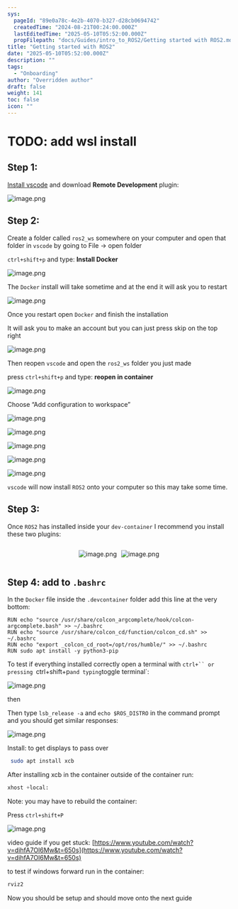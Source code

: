 ```yaml
---
sys:
  pageId: "89e0a78c-4e2b-4070-b327-d28cb0694742"
  createdTime: "2024-08-21T00:24:00.000Z"
  lastEditedTime: "2025-05-10T05:52:00.000Z"
  propFilepath: "docs/Guides/intro_to_ROS2/Getting started with ROS2.md"
title: "Getting started with ROS2"
date: "2025-05-10T05:52:00.000Z"
description: ""
tags:
  - "Onboarding"
author: "Overridden author"
draft: false
weight: 141
toc: false
icon: ""
---
```


# TODO: add wsl install

## Step 1:

[Install vscode](https://code.visualstudio.com/download) and download **Remote Development** plugin:

![image.png](https://prod-files-secure.s3.us-west-2.amazonaws.com/d518164a-d88e-44d1-a4ee-3adb3bd8bce0/efb52993-1881-4a40-b95e-6f020334f022/image.png?X-Amz-Algorithm=AWS4-HMAC-SHA256&X-Amz-Content-Sha256=UNSIGNED-PAYLOAD&X-Amz-Credential=ASIAZI2LB466VCHMLXVV%2F20250527%2Fus-west-2%2Fs3%2Faws4_request&X-Amz-Date=20250527T201000Z&X-Amz-Expires=3600&X-Amz-Security-Token=IQoJb3JpZ2luX2VjEJv%2F%2F%2F%2F%2F%2F%2F%2F%2F%2FwEaCXVzLXdlc3QtMiJHMEUCICFMH7cBzsuEbsoI9tY9%2FxfhExY86G%2Bq2puP5BD76%2FvHAiEAtPHF4546vkinod0Gjy7B0lcCLtcKTis1rCuUESg3rAgq%2FwMIZBAAGgw2Mzc0MjMxODM4MDUiDBGiKR8caVGFTNby7yrcA6TENy3uq9pArk99D62J77kGzHMPqNpiJEOLeFh4rtovtG7ufX03sGqcSGU6Ft9PlZnhvtOid3l88H8OXdGauZyAn9zuXVvxbfBK7d88gJag3ze3pGeJrVaMIyHtUQll%2BAYru0eCl3w%2FeuhgPkVVPHTC7fXpCvrFnJvcT8wXluddB6H60u7M950R7oTO5XSBHpc56rlKjRZNDJvpEFEUXj6kzGFa6x6MNtl5my4hr9HfETvA9QXMmIF83TXAf5jNFvjybsFuUa8PWJqYxBlbWw3XevXc1g3lZnPA9plMsDbwUPyiBf06iVPI1eZL%2BG08cw3n%2F7DJk95v7Asq8Y3aTwIkAGLFirxaWZvBm81T7gt8hcfAHtx8m3%2BXfgzzjwvjBn%2F0286L18V%2BP4BKpbjcF95hJvuPWLlw1vmMF5PoIfpcoRipU8Hkc04RjqqH5Yn2rz%2Bzykxdkl4A0k%2FWE8nHGKIMT7qOGg%2FRXQuZMTcpTDNKcXhTn88Pxt5qrO2bX1IZ5Lt4ChFMumqH6zfNQDEGqyUq%2FEaFinRjPf%2BIL6OJI74QYvdpIySYsAF1gDdQgquLQiHHOjQF4K1IoN0daaJDbgHcgvCxljplrwCHXm39lOlU2XGZ5UyVbKVDi7OhMMyW2MEGOqUBA7%2F%2FIpx39y%2FYzFwzT%2B0ZHgfTftiziLgYetekS41MVkKFmIXALnDWiIoDZQXdVOPQYKiT8POMFGYCRKgftEerp%2BnsOzP4lnto7LHJeHwW6fKOKSU5sXWmmNUYpzLT2hP5pSxclyCI0eR9TTMb7QbxMI%2FbLJNaT3JanuG3kxdRIeffphBYUFPGsQLADTPTjUDGumJWOLGKAVuE41Dmcz3aMiWKLogx&X-Amz-Signature=a3bded56a4c87a80133bd8b88d70226444ddb58189da38d01364ee3dc3899665&X-Amz-SignedHeaders=host&x-id=GetObject)

## Step 2:

Create a folder called `ros2_ws` somewhere on your computer and open that folder in `vscode` by going to File → open folder 

`ctrl+shift+p` and type: **Install Docker**

![image.png](https://prod-files-secure.s3.us-west-2.amazonaws.com/d518164a-d88e-44d1-a4ee-3adb3bd8bce0/2269dc0e-1cd5-47ff-bceb-c04ad9b2eab0/image.png?X-Amz-Algorithm=AWS4-HMAC-SHA256&X-Amz-Content-Sha256=UNSIGNED-PAYLOAD&X-Amz-Credential=ASIAZI2LB466VCHMLXVV%2F20250527%2Fus-west-2%2Fs3%2Faws4_request&X-Amz-Date=20250527T201000Z&X-Amz-Expires=3600&X-Amz-Security-Token=IQoJb3JpZ2luX2VjEJv%2F%2F%2F%2F%2F%2F%2F%2F%2F%2FwEaCXVzLXdlc3QtMiJHMEUCICFMH7cBzsuEbsoI9tY9%2FxfhExY86G%2Bq2puP5BD76%2FvHAiEAtPHF4546vkinod0Gjy7B0lcCLtcKTis1rCuUESg3rAgq%2FwMIZBAAGgw2Mzc0MjMxODM4MDUiDBGiKR8caVGFTNby7yrcA6TENy3uq9pArk99D62J77kGzHMPqNpiJEOLeFh4rtovtG7ufX03sGqcSGU6Ft9PlZnhvtOid3l88H8OXdGauZyAn9zuXVvxbfBK7d88gJag3ze3pGeJrVaMIyHtUQll%2BAYru0eCl3w%2FeuhgPkVVPHTC7fXpCvrFnJvcT8wXluddB6H60u7M950R7oTO5XSBHpc56rlKjRZNDJvpEFEUXj6kzGFa6x6MNtl5my4hr9HfETvA9QXMmIF83TXAf5jNFvjybsFuUa8PWJqYxBlbWw3XevXc1g3lZnPA9plMsDbwUPyiBf06iVPI1eZL%2BG08cw3n%2F7DJk95v7Asq8Y3aTwIkAGLFirxaWZvBm81T7gt8hcfAHtx8m3%2BXfgzzjwvjBn%2F0286L18V%2BP4BKpbjcF95hJvuPWLlw1vmMF5PoIfpcoRipU8Hkc04RjqqH5Yn2rz%2Bzykxdkl4A0k%2FWE8nHGKIMT7qOGg%2FRXQuZMTcpTDNKcXhTn88Pxt5qrO2bX1IZ5Lt4ChFMumqH6zfNQDEGqyUq%2FEaFinRjPf%2BIL6OJI74QYvdpIySYsAF1gDdQgquLQiHHOjQF4K1IoN0daaJDbgHcgvCxljplrwCHXm39lOlU2XGZ5UyVbKVDi7OhMMyW2MEGOqUBA7%2F%2FIpx39y%2FYzFwzT%2B0ZHgfTftiziLgYetekS41MVkKFmIXALnDWiIoDZQXdVOPQYKiT8POMFGYCRKgftEerp%2BnsOzP4lnto7LHJeHwW6fKOKSU5sXWmmNUYpzLT2hP5pSxclyCI0eR9TTMb7QbxMI%2FbLJNaT3JanuG3kxdRIeffphBYUFPGsQLADTPTjUDGumJWOLGKAVuE41Dmcz3aMiWKLogx&X-Amz-Signature=655f567d16239e4350bc2dde89f3cb33cb3ac09431dbf0e44495ddde69713c59&X-Amz-SignedHeaders=host&x-id=GetObject)

The `Docker` install will take sometime and at the end it will ask you to restart

![image.png](https://prod-files-secure.s3.us-west-2.amazonaws.com/d518164a-d88e-44d1-a4ee-3adb3bd8bce0/ed233f78-be33-4b1f-b89c-9c346c0e961e/image.png?X-Amz-Algorithm=AWS4-HMAC-SHA256&X-Amz-Content-Sha256=UNSIGNED-PAYLOAD&X-Amz-Credential=ASIAZI2LB466VCHMLXVV%2F20250527%2Fus-west-2%2Fs3%2Faws4_request&X-Amz-Date=20250527T201000Z&X-Amz-Expires=3600&X-Amz-Security-Token=IQoJb3JpZ2luX2VjEJv%2F%2F%2F%2F%2F%2F%2F%2F%2F%2FwEaCXVzLXdlc3QtMiJHMEUCICFMH7cBzsuEbsoI9tY9%2FxfhExY86G%2Bq2puP5BD76%2FvHAiEAtPHF4546vkinod0Gjy7B0lcCLtcKTis1rCuUESg3rAgq%2FwMIZBAAGgw2Mzc0MjMxODM4MDUiDBGiKR8caVGFTNby7yrcA6TENy3uq9pArk99D62J77kGzHMPqNpiJEOLeFh4rtovtG7ufX03sGqcSGU6Ft9PlZnhvtOid3l88H8OXdGauZyAn9zuXVvxbfBK7d88gJag3ze3pGeJrVaMIyHtUQll%2BAYru0eCl3w%2FeuhgPkVVPHTC7fXpCvrFnJvcT8wXluddB6H60u7M950R7oTO5XSBHpc56rlKjRZNDJvpEFEUXj6kzGFa6x6MNtl5my4hr9HfETvA9QXMmIF83TXAf5jNFvjybsFuUa8PWJqYxBlbWw3XevXc1g3lZnPA9plMsDbwUPyiBf06iVPI1eZL%2BG08cw3n%2F7DJk95v7Asq8Y3aTwIkAGLFirxaWZvBm81T7gt8hcfAHtx8m3%2BXfgzzjwvjBn%2F0286L18V%2BP4BKpbjcF95hJvuPWLlw1vmMF5PoIfpcoRipU8Hkc04RjqqH5Yn2rz%2Bzykxdkl4A0k%2FWE8nHGKIMT7qOGg%2FRXQuZMTcpTDNKcXhTn88Pxt5qrO2bX1IZ5Lt4ChFMumqH6zfNQDEGqyUq%2FEaFinRjPf%2BIL6OJI74QYvdpIySYsAF1gDdQgquLQiHHOjQF4K1IoN0daaJDbgHcgvCxljplrwCHXm39lOlU2XGZ5UyVbKVDi7OhMMyW2MEGOqUBA7%2F%2FIpx39y%2FYzFwzT%2B0ZHgfTftiziLgYetekS41MVkKFmIXALnDWiIoDZQXdVOPQYKiT8POMFGYCRKgftEerp%2BnsOzP4lnto7LHJeHwW6fKOKSU5sXWmmNUYpzLT2hP5pSxclyCI0eR9TTMb7QbxMI%2FbLJNaT3JanuG3kxdRIeffphBYUFPGsQLADTPTjUDGumJWOLGKAVuE41Dmcz3aMiWKLogx&X-Amz-Signature=72150c19db5d300101865f7368bd33913c3f1ad5854f01c6d8ff9f970627620f&X-Amz-SignedHeaders=host&x-id=GetObject)

Once you restart open `Docker` and finish the installation

It will ask you to make an account but you can just press skip on the top right

![image.png](https://prod-files-secure.s3.us-west-2.amazonaws.com/d518164a-d88e-44d1-a4ee-3adb3bd8bce0/21010ad9-1659-4fd9-9f59-9932a09b2a3d/image.png?X-Amz-Algorithm=AWS4-HMAC-SHA256&X-Amz-Content-Sha256=UNSIGNED-PAYLOAD&X-Amz-Credential=ASIAZI2LB466VCHMLXVV%2F20250527%2Fus-west-2%2Fs3%2Faws4_request&X-Amz-Date=20250527T201000Z&X-Amz-Expires=3600&X-Amz-Security-Token=IQoJb3JpZ2luX2VjEJv%2F%2F%2F%2F%2F%2F%2F%2F%2F%2FwEaCXVzLXdlc3QtMiJHMEUCICFMH7cBzsuEbsoI9tY9%2FxfhExY86G%2Bq2puP5BD76%2FvHAiEAtPHF4546vkinod0Gjy7B0lcCLtcKTis1rCuUESg3rAgq%2FwMIZBAAGgw2Mzc0MjMxODM4MDUiDBGiKR8caVGFTNby7yrcA6TENy3uq9pArk99D62J77kGzHMPqNpiJEOLeFh4rtovtG7ufX03sGqcSGU6Ft9PlZnhvtOid3l88H8OXdGauZyAn9zuXVvxbfBK7d88gJag3ze3pGeJrVaMIyHtUQll%2BAYru0eCl3w%2FeuhgPkVVPHTC7fXpCvrFnJvcT8wXluddB6H60u7M950R7oTO5XSBHpc56rlKjRZNDJvpEFEUXj6kzGFa6x6MNtl5my4hr9HfETvA9QXMmIF83TXAf5jNFvjybsFuUa8PWJqYxBlbWw3XevXc1g3lZnPA9plMsDbwUPyiBf06iVPI1eZL%2BG08cw3n%2F7DJk95v7Asq8Y3aTwIkAGLFirxaWZvBm81T7gt8hcfAHtx8m3%2BXfgzzjwvjBn%2F0286L18V%2BP4BKpbjcF95hJvuPWLlw1vmMF5PoIfpcoRipU8Hkc04RjqqH5Yn2rz%2Bzykxdkl4A0k%2FWE8nHGKIMT7qOGg%2FRXQuZMTcpTDNKcXhTn88Pxt5qrO2bX1IZ5Lt4ChFMumqH6zfNQDEGqyUq%2FEaFinRjPf%2BIL6OJI74QYvdpIySYsAF1gDdQgquLQiHHOjQF4K1IoN0daaJDbgHcgvCxljplrwCHXm39lOlU2XGZ5UyVbKVDi7OhMMyW2MEGOqUBA7%2F%2FIpx39y%2FYzFwzT%2B0ZHgfTftiziLgYetekS41MVkKFmIXALnDWiIoDZQXdVOPQYKiT8POMFGYCRKgftEerp%2BnsOzP4lnto7LHJeHwW6fKOKSU5sXWmmNUYpzLT2hP5pSxclyCI0eR9TTMb7QbxMI%2FbLJNaT3JanuG3kxdRIeffphBYUFPGsQLADTPTjUDGumJWOLGKAVuE41Dmcz3aMiWKLogx&X-Amz-Signature=328fb88d57472036c7d7a80844482afb8c9e40a59e3696db5194eb4908643652&X-Amz-SignedHeaders=host&x-id=GetObject)

Then reopen `vscode` and open the `ros2_ws` folder you just made

press `ctrl+shift+p` and type: **reopen in container**

![image.png](https://prod-files-secure.s3.us-west-2.amazonaws.com/d518164a-d88e-44d1-a4ee-3adb3bd8bce0/4e93b8c2-41ad-488c-8095-c74205196118/image.png?X-Amz-Algorithm=AWS4-HMAC-SHA256&X-Amz-Content-Sha256=UNSIGNED-PAYLOAD&X-Amz-Credential=ASIAZI2LB466VCHMLXVV%2F20250527%2Fus-west-2%2Fs3%2Faws4_request&X-Amz-Date=20250527T201000Z&X-Amz-Expires=3600&X-Amz-Security-Token=IQoJb3JpZ2luX2VjEJv%2F%2F%2F%2F%2F%2F%2F%2F%2F%2FwEaCXVzLXdlc3QtMiJHMEUCICFMH7cBzsuEbsoI9tY9%2FxfhExY86G%2Bq2puP5BD76%2FvHAiEAtPHF4546vkinod0Gjy7B0lcCLtcKTis1rCuUESg3rAgq%2FwMIZBAAGgw2Mzc0MjMxODM4MDUiDBGiKR8caVGFTNby7yrcA6TENy3uq9pArk99D62J77kGzHMPqNpiJEOLeFh4rtovtG7ufX03sGqcSGU6Ft9PlZnhvtOid3l88H8OXdGauZyAn9zuXVvxbfBK7d88gJag3ze3pGeJrVaMIyHtUQll%2BAYru0eCl3w%2FeuhgPkVVPHTC7fXpCvrFnJvcT8wXluddB6H60u7M950R7oTO5XSBHpc56rlKjRZNDJvpEFEUXj6kzGFa6x6MNtl5my4hr9HfETvA9QXMmIF83TXAf5jNFvjybsFuUa8PWJqYxBlbWw3XevXc1g3lZnPA9plMsDbwUPyiBf06iVPI1eZL%2BG08cw3n%2F7DJk95v7Asq8Y3aTwIkAGLFirxaWZvBm81T7gt8hcfAHtx8m3%2BXfgzzjwvjBn%2F0286L18V%2BP4BKpbjcF95hJvuPWLlw1vmMF5PoIfpcoRipU8Hkc04RjqqH5Yn2rz%2Bzykxdkl4A0k%2FWE8nHGKIMT7qOGg%2FRXQuZMTcpTDNKcXhTn88Pxt5qrO2bX1IZ5Lt4ChFMumqH6zfNQDEGqyUq%2FEaFinRjPf%2BIL6OJI74QYvdpIySYsAF1gDdQgquLQiHHOjQF4K1IoN0daaJDbgHcgvCxljplrwCHXm39lOlU2XGZ5UyVbKVDi7OhMMyW2MEGOqUBA7%2F%2FIpx39y%2FYzFwzT%2B0ZHgfTftiziLgYetekS41MVkKFmIXALnDWiIoDZQXdVOPQYKiT8POMFGYCRKgftEerp%2BnsOzP4lnto7LHJeHwW6fKOKSU5sXWmmNUYpzLT2hP5pSxclyCI0eR9TTMb7QbxMI%2FbLJNaT3JanuG3kxdRIeffphBYUFPGsQLADTPTjUDGumJWOLGKAVuE41Dmcz3aMiWKLogx&X-Amz-Signature=c355293ccd5e14e7eaf30e1fc30f737afa6ff747c2f7f087b9f932134c9c6b6a&X-Amz-SignedHeaders=host&x-id=GetObject)

Choose “Add configuration to workspace”

![image.png](https://prod-files-secure.s3.us-west-2.amazonaws.com/d518164a-d88e-44d1-a4ee-3adb3bd8bce0/9560b282-5060-4989-ba37-97e7b2c22476/image.png?X-Amz-Algorithm=AWS4-HMAC-SHA256&X-Amz-Content-Sha256=UNSIGNED-PAYLOAD&X-Amz-Credential=ASIAZI2LB466VCHMLXVV%2F20250527%2Fus-west-2%2Fs3%2Faws4_request&X-Amz-Date=20250527T201000Z&X-Amz-Expires=3600&X-Amz-Security-Token=IQoJb3JpZ2luX2VjEJv%2F%2F%2F%2F%2F%2F%2F%2F%2F%2FwEaCXVzLXdlc3QtMiJHMEUCICFMH7cBzsuEbsoI9tY9%2FxfhExY86G%2Bq2puP5BD76%2FvHAiEAtPHF4546vkinod0Gjy7B0lcCLtcKTis1rCuUESg3rAgq%2FwMIZBAAGgw2Mzc0MjMxODM4MDUiDBGiKR8caVGFTNby7yrcA6TENy3uq9pArk99D62J77kGzHMPqNpiJEOLeFh4rtovtG7ufX03sGqcSGU6Ft9PlZnhvtOid3l88H8OXdGauZyAn9zuXVvxbfBK7d88gJag3ze3pGeJrVaMIyHtUQll%2BAYru0eCl3w%2FeuhgPkVVPHTC7fXpCvrFnJvcT8wXluddB6H60u7M950R7oTO5XSBHpc56rlKjRZNDJvpEFEUXj6kzGFa6x6MNtl5my4hr9HfETvA9QXMmIF83TXAf5jNFvjybsFuUa8PWJqYxBlbWw3XevXc1g3lZnPA9plMsDbwUPyiBf06iVPI1eZL%2BG08cw3n%2F7DJk95v7Asq8Y3aTwIkAGLFirxaWZvBm81T7gt8hcfAHtx8m3%2BXfgzzjwvjBn%2F0286L18V%2BP4BKpbjcF95hJvuPWLlw1vmMF5PoIfpcoRipU8Hkc04RjqqH5Yn2rz%2Bzykxdkl4A0k%2FWE8nHGKIMT7qOGg%2FRXQuZMTcpTDNKcXhTn88Pxt5qrO2bX1IZ5Lt4ChFMumqH6zfNQDEGqyUq%2FEaFinRjPf%2BIL6OJI74QYvdpIySYsAF1gDdQgquLQiHHOjQF4K1IoN0daaJDbgHcgvCxljplrwCHXm39lOlU2XGZ5UyVbKVDi7OhMMyW2MEGOqUBA7%2F%2FIpx39y%2FYzFwzT%2B0ZHgfTftiziLgYetekS41MVkKFmIXALnDWiIoDZQXdVOPQYKiT8POMFGYCRKgftEerp%2BnsOzP4lnto7LHJeHwW6fKOKSU5sXWmmNUYpzLT2hP5pSxclyCI0eR9TTMb7QbxMI%2FbLJNaT3JanuG3kxdRIeffphBYUFPGsQLADTPTjUDGumJWOLGKAVuE41Dmcz3aMiWKLogx&X-Amz-Signature=950ecf3aa98fe92d4570a9cc1353c7797f8116904b07cd6b93a8f11efede445e&X-Amz-SignedHeaders=host&x-id=GetObject)

![image.png](https://prod-files-secure.s3.us-west-2.amazonaws.com/d518164a-d88e-44d1-a4ee-3adb3bd8bce0/2ee63f81-886b-48e8-a553-dc6e5eac99e4/image.png?X-Amz-Algorithm=AWS4-HMAC-SHA256&X-Amz-Content-Sha256=UNSIGNED-PAYLOAD&X-Amz-Credential=ASIAZI2LB466VCHMLXVV%2F20250527%2Fus-west-2%2Fs3%2Faws4_request&X-Amz-Date=20250527T201000Z&X-Amz-Expires=3600&X-Amz-Security-Token=IQoJb3JpZ2luX2VjEJv%2F%2F%2F%2F%2F%2F%2F%2F%2F%2FwEaCXVzLXdlc3QtMiJHMEUCICFMH7cBzsuEbsoI9tY9%2FxfhExY86G%2Bq2puP5BD76%2FvHAiEAtPHF4546vkinod0Gjy7B0lcCLtcKTis1rCuUESg3rAgq%2FwMIZBAAGgw2Mzc0MjMxODM4MDUiDBGiKR8caVGFTNby7yrcA6TENy3uq9pArk99D62J77kGzHMPqNpiJEOLeFh4rtovtG7ufX03sGqcSGU6Ft9PlZnhvtOid3l88H8OXdGauZyAn9zuXVvxbfBK7d88gJag3ze3pGeJrVaMIyHtUQll%2BAYru0eCl3w%2FeuhgPkVVPHTC7fXpCvrFnJvcT8wXluddB6H60u7M950R7oTO5XSBHpc56rlKjRZNDJvpEFEUXj6kzGFa6x6MNtl5my4hr9HfETvA9QXMmIF83TXAf5jNFvjybsFuUa8PWJqYxBlbWw3XevXc1g3lZnPA9plMsDbwUPyiBf06iVPI1eZL%2BG08cw3n%2F7DJk95v7Asq8Y3aTwIkAGLFirxaWZvBm81T7gt8hcfAHtx8m3%2BXfgzzjwvjBn%2F0286L18V%2BP4BKpbjcF95hJvuPWLlw1vmMF5PoIfpcoRipU8Hkc04RjqqH5Yn2rz%2Bzykxdkl4A0k%2FWE8nHGKIMT7qOGg%2FRXQuZMTcpTDNKcXhTn88Pxt5qrO2bX1IZ5Lt4ChFMumqH6zfNQDEGqyUq%2FEaFinRjPf%2BIL6OJI74QYvdpIySYsAF1gDdQgquLQiHHOjQF4K1IoN0daaJDbgHcgvCxljplrwCHXm39lOlU2XGZ5UyVbKVDi7OhMMyW2MEGOqUBA7%2F%2FIpx39y%2FYzFwzT%2B0ZHgfTftiziLgYetekS41MVkKFmIXALnDWiIoDZQXdVOPQYKiT8POMFGYCRKgftEerp%2BnsOzP4lnto7LHJeHwW6fKOKSU5sXWmmNUYpzLT2hP5pSxclyCI0eR9TTMb7QbxMI%2FbLJNaT3JanuG3kxdRIeffphBYUFPGsQLADTPTjUDGumJWOLGKAVuE41Dmcz3aMiWKLogx&X-Amz-Signature=824a550bc3a7b7cb61fe73659222a401003192407c93c2232867c04b72fb4bd9&X-Amz-SignedHeaders=host&x-id=GetObject)

![image.png](https://prod-files-secure.s3.us-west-2.amazonaws.com/d518164a-d88e-44d1-a4ee-3adb3bd8bce0/ae1580b2-b048-407e-aed9-b584224a7a04/image.png?X-Amz-Algorithm=AWS4-HMAC-SHA256&X-Amz-Content-Sha256=UNSIGNED-PAYLOAD&X-Amz-Credential=ASIAZI2LB466VCHMLXVV%2F20250527%2Fus-west-2%2Fs3%2Faws4_request&X-Amz-Date=20250527T201000Z&X-Amz-Expires=3600&X-Amz-Security-Token=IQoJb3JpZ2luX2VjEJv%2F%2F%2F%2F%2F%2F%2F%2F%2F%2FwEaCXVzLXdlc3QtMiJHMEUCICFMH7cBzsuEbsoI9tY9%2FxfhExY86G%2Bq2puP5BD76%2FvHAiEAtPHF4546vkinod0Gjy7B0lcCLtcKTis1rCuUESg3rAgq%2FwMIZBAAGgw2Mzc0MjMxODM4MDUiDBGiKR8caVGFTNby7yrcA6TENy3uq9pArk99D62J77kGzHMPqNpiJEOLeFh4rtovtG7ufX03sGqcSGU6Ft9PlZnhvtOid3l88H8OXdGauZyAn9zuXVvxbfBK7d88gJag3ze3pGeJrVaMIyHtUQll%2BAYru0eCl3w%2FeuhgPkVVPHTC7fXpCvrFnJvcT8wXluddB6H60u7M950R7oTO5XSBHpc56rlKjRZNDJvpEFEUXj6kzGFa6x6MNtl5my4hr9HfETvA9QXMmIF83TXAf5jNFvjybsFuUa8PWJqYxBlbWw3XevXc1g3lZnPA9plMsDbwUPyiBf06iVPI1eZL%2BG08cw3n%2F7DJk95v7Asq8Y3aTwIkAGLFirxaWZvBm81T7gt8hcfAHtx8m3%2BXfgzzjwvjBn%2F0286L18V%2BP4BKpbjcF95hJvuPWLlw1vmMF5PoIfpcoRipU8Hkc04RjqqH5Yn2rz%2Bzykxdkl4A0k%2FWE8nHGKIMT7qOGg%2FRXQuZMTcpTDNKcXhTn88Pxt5qrO2bX1IZ5Lt4ChFMumqH6zfNQDEGqyUq%2FEaFinRjPf%2BIL6OJI74QYvdpIySYsAF1gDdQgquLQiHHOjQF4K1IoN0daaJDbgHcgvCxljplrwCHXm39lOlU2XGZ5UyVbKVDi7OhMMyW2MEGOqUBA7%2F%2FIpx39y%2FYzFwzT%2B0ZHgfTftiziLgYetekS41MVkKFmIXALnDWiIoDZQXdVOPQYKiT8POMFGYCRKgftEerp%2BnsOzP4lnto7LHJeHwW6fKOKSU5sXWmmNUYpzLT2hP5pSxclyCI0eR9TTMb7QbxMI%2FbLJNaT3JanuG3kxdRIeffphBYUFPGsQLADTPTjUDGumJWOLGKAVuE41Dmcz3aMiWKLogx&X-Amz-Signature=582c35cd0f9652354fb82df07e15fb7018372f3540dc818c22ce4a75349f737b&X-Amz-SignedHeaders=host&x-id=GetObject)

![image.png](https://prod-files-secure.s3.us-west-2.amazonaws.com/d518164a-d88e-44d1-a4ee-3adb3bd8bce0/53255b28-f75e-430f-b9e3-c0ac8577e42b/image.png?X-Amz-Algorithm=AWS4-HMAC-SHA256&X-Amz-Content-Sha256=UNSIGNED-PAYLOAD&X-Amz-Credential=ASIAZI2LB466VCHMLXVV%2F20250527%2Fus-west-2%2Fs3%2Faws4_request&X-Amz-Date=20250527T201000Z&X-Amz-Expires=3600&X-Amz-Security-Token=IQoJb3JpZ2luX2VjEJv%2F%2F%2F%2F%2F%2F%2F%2F%2F%2FwEaCXVzLXdlc3QtMiJHMEUCICFMH7cBzsuEbsoI9tY9%2FxfhExY86G%2Bq2puP5BD76%2FvHAiEAtPHF4546vkinod0Gjy7B0lcCLtcKTis1rCuUESg3rAgq%2FwMIZBAAGgw2Mzc0MjMxODM4MDUiDBGiKR8caVGFTNby7yrcA6TENy3uq9pArk99D62J77kGzHMPqNpiJEOLeFh4rtovtG7ufX03sGqcSGU6Ft9PlZnhvtOid3l88H8OXdGauZyAn9zuXVvxbfBK7d88gJag3ze3pGeJrVaMIyHtUQll%2BAYru0eCl3w%2FeuhgPkVVPHTC7fXpCvrFnJvcT8wXluddB6H60u7M950R7oTO5XSBHpc56rlKjRZNDJvpEFEUXj6kzGFa6x6MNtl5my4hr9HfETvA9QXMmIF83TXAf5jNFvjybsFuUa8PWJqYxBlbWw3XevXc1g3lZnPA9plMsDbwUPyiBf06iVPI1eZL%2BG08cw3n%2F7DJk95v7Asq8Y3aTwIkAGLFirxaWZvBm81T7gt8hcfAHtx8m3%2BXfgzzjwvjBn%2F0286L18V%2BP4BKpbjcF95hJvuPWLlw1vmMF5PoIfpcoRipU8Hkc04RjqqH5Yn2rz%2Bzykxdkl4A0k%2FWE8nHGKIMT7qOGg%2FRXQuZMTcpTDNKcXhTn88Pxt5qrO2bX1IZ5Lt4ChFMumqH6zfNQDEGqyUq%2FEaFinRjPf%2BIL6OJI74QYvdpIySYsAF1gDdQgquLQiHHOjQF4K1IoN0daaJDbgHcgvCxljplrwCHXm39lOlU2XGZ5UyVbKVDi7OhMMyW2MEGOqUBA7%2F%2FIpx39y%2FYzFwzT%2B0ZHgfTftiziLgYetekS41MVkKFmIXALnDWiIoDZQXdVOPQYKiT8POMFGYCRKgftEerp%2BnsOzP4lnto7LHJeHwW6fKOKSU5sXWmmNUYpzLT2hP5pSxclyCI0eR9TTMb7QbxMI%2FbLJNaT3JanuG3kxdRIeffphBYUFPGsQLADTPTjUDGumJWOLGKAVuE41Dmcz3aMiWKLogx&X-Amz-Signature=edf0bc7961ee40ff6eb17013e705d2abf057ffbdf8c65df8c51b8cc55d1e6402&X-Amz-SignedHeaders=host&x-id=GetObject)

![image.png](https://prod-files-secure.s3.us-west-2.amazonaws.com/d518164a-d88e-44d1-a4ee-3adb3bd8bce0/7c562767-5af9-4ffb-97d1-327bcdf4ee00/image.png?X-Amz-Algorithm=AWS4-HMAC-SHA256&X-Amz-Content-Sha256=UNSIGNED-PAYLOAD&X-Amz-Credential=ASIAZI2LB466VCHMLXVV%2F20250527%2Fus-west-2%2Fs3%2Faws4_request&X-Amz-Date=20250527T201000Z&X-Amz-Expires=3600&X-Amz-Security-Token=IQoJb3JpZ2luX2VjEJv%2F%2F%2F%2F%2F%2F%2F%2F%2F%2FwEaCXVzLXdlc3QtMiJHMEUCICFMH7cBzsuEbsoI9tY9%2FxfhExY86G%2Bq2puP5BD76%2FvHAiEAtPHF4546vkinod0Gjy7B0lcCLtcKTis1rCuUESg3rAgq%2FwMIZBAAGgw2Mzc0MjMxODM4MDUiDBGiKR8caVGFTNby7yrcA6TENy3uq9pArk99D62J77kGzHMPqNpiJEOLeFh4rtovtG7ufX03sGqcSGU6Ft9PlZnhvtOid3l88H8OXdGauZyAn9zuXVvxbfBK7d88gJag3ze3pGeJrVaMIyHtUQll%2BAYru0eCl3w%2FeuhgPkVVPHTC7fXpCvrFnJvcT8wXluddB6H60u7M950R7oTO5XSBHpc56rlKjRZNDJvpEFEUXj6kzGFa6x6MNtl5my4hr9HfETvA9QXMmIF83TXAf5jNFvjybsFuUa8PWJqYxBlbWw3XevXc1g3lZnPA9plMsDbwUPyiBf06iVPI1eZL%2BG08cw3n%2F7DJk95v7Asq8Y3aTwIkAGLFirxaWZvBm81T7gt8hcfAHtx8m3%2BXfgzzjwvjBn%2F0286L18V%2BP4BKpbjcF95hJvuPWLlw1vmMF5PoIfpcoRipU8Hkc04RjqqH5Yn2rz%2Bzykxdkl4A0k%2FWE8nHGKIMT7qOGg%2FRXQuZMTcpTDNKcXhTn88Pxt5qrO2bX1IZ5Lt4ChFMumqH6zfNQDEGqyUq%2FEaFinRjPf%2BIL6OJI74QYvdpIySYsAF1gDdQgquLQiHHOjQF4K1IoN0daaJDbgHcgvCxljplrwCHXm39lOlU2XGZ5UyVbKVDi7OhMMyW2MEGOqUBA7%2F%2FIpx39y%2FYzFwzT%2B0ZHgfTftiziLgYetekS41MVkKFmIXALnDWiIoDZQXdVOPQYKiT8POMFGYCRKgftEerp%2BnsOzP4lnto7LHJeHwW6fKOKSU5sXWmmNUYpzLT2hP5pSxclyCI0eR9TTMb7QbxMI%2FbLJNaT3JanuG3kxdRIeffphBYUFPGsQLADTPTjUDGumJWOLGKAVuE41Dmcz3aMiWKLogx&X-Amz-Signature=e2c45b2af30dd75f20e5a73d72fb9a84f30ffa8bec902294c57c436205e147c1&X-Amz-SignedHeaders=host&x-id=GetObject)

`vscode` will now install `ROS2` onto your computer so this may take some time.

## Step 3:

Once `ROS2` has installed inside your `dev-container` I recommend you install these two plugins:

<div style="display: flex;flex-direction: row; column-gap:10px; max-width: 630px;justify-content: center;">
<div>

![image.png](https://prod-files-secure.s3.us-west-2.amazonaws.com/d518164a-d88e-44d1-a4ee-3adb3bd8bce0/3fc3d550-5a54-4ba1-ba6b-faa01cdb7369/image.png?X-Amz-Algorithm=AWS4-HMAC-SHA256&X-Amz-Content-Sha256=UNSIGNED-PAYLOAD&X-Amz-Credential=ASIAZI2LB466UCZAKDDY%2F20250527%2Fus-west-2%2Fs3%2Faws4_request&X-Amz-Date=20250527T201006Z&X-Amz-Expires=3600&X-Amz-Security-Token=IQoJb3JpZ2luX2VjEJv%2F%2F%2F%2F%2F%2F%2F%2F%2F%2FwEaCXVzLXdlc3QtMiJHMEUCIBUwI74a13cyazopctGgMT5D6Y3TWg4SKL1MYkC2j2vTAiEAyZz4cGv%2BS%2FP0AF5mGnug2hyyshA51Q07%2BGXzgmZvySEq%2FwMIZBAAGgw2Mzc0MjMxODM4MDUiDMJS0ubDvwcchmG7bircAyivHo%2BpxhidmCe7GSD8Pad4x1mrpiNIQGzYuOguAaBriDmz9elCDWiFCU4eM39NaNAupZbFZ0URi2SRqIPtYdI9pZgqzQ4lPUYsScAkGXu9elHfzWGZfePiT6gxhpdSrCm%2BkOh2a4TcIX35MW1Fe5C9dJLUepduDiJbMr1U783j4Duu8oqwidf0%2F3GIgMbc5zTAW4P5PR3f9gxDQd9IiI4%2B6ffJPiIaCrFEuf1HpG%2B496uv34EiWvDN2wEQ2GKNBeXt1TAbrx97ioCm8dAiHEle5FsColYVtpI8trRKnbrd1IxdNHWeoYxz88nQRM%2FdaejQE8UIvhkWRcymr4xxW77o%2FgcCS%2BGEQp28NjXGSF5v6%2FSipYmWAxdwCiCXTCqaK3oGzzLQgy1hChWlEQWY38YJFb0N81kmW0s1y2pXkIUt7Fi5mZ4joCWk1OYAYYiVdO1mRm9ndAPmsNXgw%2BGRBL5rMO0o%2Fiw9qT0x3qqSEUpVAFmXiKYzJnPwXjrxiwDlm8HllaFf3N%2BOhBUhCoPuquTo7keR1YDfSnXQ%2FH8n9gV1pCz4Uc8X4OyMF3PGTUQ99vzpUIchxr32bNoSLVIPCO0PopTaKvvKTkqYETD%2BM5fMWMcjnvIKtZaaHf30MO%2BW2MEGOqUBTMv3eRXQD1FAmklGEENaYmFQRWdOTMjq6aWbrVI%2B%2FG5bNCbOYCpb4CIwZGL%2BF%2Bdd98pyScW5Tx8pfM1OCziiNSe8hJzRwEtGIKwECFwCqgULhOJOe9ktd9CHCbeNissSCHhw%2BqwBEXJtotUMlwUn1UOFxnBFWbz%2FwxhvJOT3jv97D34Wkp2E2n%2FNca8TNLOSMWbjINqzOFCDN3j%2FxlsboOg9lR8m&X-Amz-Signature=b0ef408075ac26e0e74738d94f3b1bf6479f4be30635e7ffb7d2e5066c31ed31&X-Amz-SignedHeaders=host&x-id=GetObject)

</div>
<div>

![image.png](https://prod-files-secure.s3.us-west-2.amazonaws.com/d518164a-d88e-44d1-a4ee-3adb3bd8bce0/d994cc66-13c2-4093-a5a3-f84cf4601a82/image.png?X-Amz-Algorithm=AWS4-HMAC-SHA256&X-Amz-Content-Sha256=UNSIGNED-PAYLOAD&X-Amz-Credential=ASIAZI2LB466RPFITSCE%2F20250527%2Fus-west-2%2Fs3%2Faws4_request&X-Amz-Date=20250527T201006Z&X-Amz-Expires=3600&X-Amz-Security-Token=IQoJb3JpZ2luX2VjEJv%2F%2F%2F%2F%2F%2F%2F%2F%2F%2FwEaCXVzLXdlc3QtMiJHMEUCIGVtl3N%2BhoR0R%2FSMp%2FOSNN2lo3dcUq4eD1gGzm8HxOZoAiEA%2BjqLKlcgn1b9ESXDmWKmplAOjsfLAdZGAPEFwqNTiZsq%2FwMIZBAAGgw2Mzc0MjMxODM4MDUiDFbLP4l7v3WDQ3nFACrcAxE6srM0HocYu4SW0S%2B9U81qruMT%2B9Wwprpf0Id4IhFUQtpQcQKWhFcrYEXvY9q1z4vlDwfznk4yFv0LJeGODP32XZ5WzJiqCiUpdBkO94o%2FOAZP9UA%2F8TT1HyJag4mz%2BfTmf8lg7gY8EwMzWSYqo0eEE29pcRkhX1BeuWossf6naPEl8hN%2BDu%2Fl7xV%2FaS80fL7q9Gs9T9CEUwMUP2GANgIujgUp81U9ykCba3I4G8BXN7x7LVwNgOHMBW%2BsTXjMStiSuopBn6FLQHGZitRsIC7cXepHKckkw8XogzEFJViKbKwK0lNU08MvzSCZXUACNHjIb4Z%2FDLAFn8gVw8kGMr6LlUCn%2BK%2FYKvKbQWaAB9%2FJ6DZr5jfYMDLJ%2BAaEXkodzg6UeMP5yi0TsQ%2FtYBHQFQ67y9sUm4RLxyT1Ix0ewUPdmT2rVtt2Y%2F0%2F1wMdBvHIzt%2F65yqNI3vp9YqJHgUJwrRYIApkSYZgghRRQbzaCjNL1B99bXCo6MfsYLF%2FO6rpuzUB50iDeIrKWtP6D%2BcOEAW0KbrB9LrO2iL2AnXQ7J3h4FYs6yQSl7KLHRHd2xutPU8LNbwo9gAd4XjN8nYt1MpTiekL6GMj8jiLqnEkvum6pfsSWVo5Tud4qS4VMMaW2MEGOqUBDWLP8d6fvVxYQe1i0rk0SikBkgW%2FJ8kZvlkQqFhcyOYs5hbyS2X8eRvOhzrsFlowo24T9oUKEq8wTudZquLBn%2F1lisgHs%2B2xDU44deYYMKVjNcCVYiOwGMRr5xtF3v0WJExfjgkNYmGkxlet%2BC5YURhbWLsZm10eW5QuICP4hnuC7vi5lW1%2FoVdjY%2FeCJM2FvRip5cpGebog7zv%2FGWTCfQY1zfSK&X-Amz-Signature=6ca482858b852a4424edf21cc1447106b9dca1d1a7dd3d923249f2dd993978ed&X-Amz-SignedHeaders=host&x-id=GetObject)

</div>
</div>

## Step 4: add to `.bashrc`

In the `Docker` file inside the `.devcontainer` folder add this line at the very bottom: 

```docker
RUN echo "source /usr/share/colcon_argcomplete/hook/colcon-argcomplete.bash" >> ~/.bashrc
RUN echo "source /usr/share/colcon_cd/function/colcon_cd.sh" >> ~/.bashrc
RUN echo "export _colcon_cd_root=/opt/ros/humble/" >> ~/.bashrc
RUN sudo apt install -y python3-pip 
```

To test if everything installed correctly open a terminal with `ctrl+`` or pressing `ctrl+shift+p` and typing `toggle terminal`:

![image.png](https://prod-files-secure.s3.us-west-2.amazonaws.com/d518164a-d88e-44d1-a4ee-3adb3bd8bce0/6a4943d8-b04e-4c02-9a58-775f3384d1a5/image.png?X-Amz-Algorithm=AWS4-HMAC-SHA256&X-Amz-Content-Sha256=UNSIGNED-PAYLOAD&X-Amz-Credential=ASIAZI2LB466VCHMLXVV%2F20250527%2Fus-west-2%2Fs3%2Faws4_request&X-Amz-Date=20250527T201000Z&X-Amz-Expires=3600&X-Amz-Security-Token=IQoJb3JpZ2luX2VjEJv%2F%2F%2F%2F%2F%2F%2F%2F%2F%2FwEaCXVzLXdlc3QtMiJHMEUCICFMH7cBzsuEbsoI9tY9%2FxfhExY86G%2Bq2puP5BD76%2FvHAiEAtPHF4546vkinod0Gjy7B0lcCLtcKTis1rCuUESg3rAgq%2FwMIZBAAGgw2Mzc0MjMxODM4MDUiDBGiKR8caVGFTNby7yrcA6TENy3uq9pArk99D62J77kGzHMPqNpiJEOLeFh4rtovtG7ufX03sGqcSGU6Ft9PlZnhvtOid3l88H8OXdGauZyAn9zuXVvxbfBK7d88gJag3ze3pGeJrVaMIyHtUQll%2BAYru0eCl3w%2FeuhgPkVVPHTC7fXpCvrFnJvcT8wXluddB6H60u7M950R7oTO5XSBHpc56rlKjRZNDJvpEFEUXj6kzGFa6x6MNtl5my4hr9HfETvA9QXMmIF83TXAf5jNFvjybsFuUa8PWJqYxBlbWw3XevXc1g3lZnPA9plMsDbwUPyiBf06iVPI1eZL%2BG08cw3n%2F7DJk95v7Asq8Y3aTwIkAGLFirxaWZvBm81T7gt8hcfAHtx8m3%2BXfgzzjwvjBn%2F0286L18V%2BP4BKpbjcF95hJvuPWLlw1vmMF5PoIfpcoRipU8Hkc04RjqqH5Yn2rz%2Bzykxdkl4A0k%2FWE8nHGKIMT7qOGg%2FRXQuZMTcpTDNKcXhTn88Pxt5qrO2bX1IZ5Lt4ChFMumqH6zfNQDEGqyUq%2FEaFinRjPf%2BIL6OJI74QYvdpIySYsAF1gDdQgquLQiHHOjQF4K1IoN0daaJDbgHcgvCxljplrwCHXm39lOlU2XGZ5UyVbKVDi7OhMMyW2MEGOqUBA7%2F%2FIpx39y%2FYzFwzT%2B0ZHgfTftiziLgYetekS41MVkKFmIXALnDWiIoDZQXdVOPQYKiT8POMFGYCRKgftEerp%2BnsOzP4lnto7LHJeHwW6fKOKSU5sXWmmNUYpzLT2hP5pSxclyCI0eR9TTMb7QbxMI%2FbLJNaT3JanuG3kxdRIeffphBYUFPGsQLADTPTjUDGumJWOLGKAVuE41Dmcz3aMiWKLogx&X-Amz-Signature=41316e1f6df0730a863c890108b3eae03a51fa09ccffb43078d90dc05a60eaca&X-Amz-SignedHeaders=host&x-id=GetObject)

then 

Then type `lsb_release -a` and `echo $ROS_DISTRO` in the command prompt and you should get similar responses:

![image.png](https://prod-files-secure.s3.us-west-2.amazonaws.com/d518164a-d88e-44d1-a4ee-3adb3bd8bce0/3e635dec-a805-4e85-8b9e-d000e5b71a4e/image.png?X-Amz-Algorithm=AWS4-HMAC-SHA256&X-Amz-Content-Sha256=UNSIGNED-PAYLOAD&X-Amz-Credential=ASIAZI2LB466VCHMLXVV%2F20250527%2Fus-west-2%2Fs3%2Faws4_request&X-Amz-Date=20250527T201000Z&X-Amz-Expires=3600&X-Amz-Security-Token=IQoJb3JpZ2luX2VjEJv%2F%2F%2F%2F%2F%2F%2F%2F%2F%2FwEaCXVzLXdlc3QtMiJHMEUCICFMH7cBzsuEbsoI9tY9%2FxfhExY86G%2Bq2puP5BD76%2FvHAiEAtPHF4546vkinod0Gjy7B0lcCLtcKTis1rCuUESg3rAgq%2FwMIZBAAGgw2Mzc0MjMxODM4MDUiDBGiKR8caVGFTNby7yrcA6TENy3uq9pArk99D62J77kGzHMPqNpiJEOLeFh4rtovtG7ufX03sGqcSGU6Ft9PlZnhvtOid3l88H8OXdGauZyAn9zuXVvxbfBK7d88gJag3ze3pGeJrVaMIyHtUQll%2BAYru0eCl3w%2FeuhgPkVVPHTC7fXpCvrFnJvcT8wXluddB6H60u7M950R7oTO5XSBHpc56rlKjRZNDJvpEFEUXj6kzGFa6x6MNtl5my4hr9HfETvA9QXMmIF83TXAf5jNFvjybsFuUa8PWJqYxBlbWw3XevXc1g3lZnPA9plMsDbwUPyiBf06iVPI1eZL%2BG08cw3n%2F7DJk95v7Asq8Y3aTwIkAGLFirxaWZvBm81T7gt8hcfAHtx8m3%2BXfgzzjwvjBn%2F0286L18V%2BP4BKpbjcF95hJvuPWLlw1vmMF5PoIfpcoRipU8Hkc04RjqqH5Yn2rz%2Bzykxdkl4A0k%2FWE8nHGKIMT7qOGg%2FRXQuZMTcpTDNKcXhTn88Pxt5qrO2bX1IZ5Lt4ChFMumqH6zfNQDEGqyUq%2FEaFinRjPf%2BIL6OJI74QYvdpIySYsAF1gDdQgquLQiHHOjQF4K1IoN0daaJDbgHcgvCxljplrwCHXm39lOlU2XGZ5UyVbKVDi7OhMMyW2MEGOqUBA7%2F%2FIpx39y%2FYzFwzT%2B0ZHgfTftiziLgYetekS41MVkKFmIXALnDWiIoDZQXdVOPQYKiT8POMFGYCRKgftEerp%2BnsOzP4lnto7LHJeHwW6fKOKSU5sXWmmNUYpzLT2hP5pSxclyCI0eR9TTMb7QbxMI%2FbLJNaT3JanuG3kxdRIeffphBYUFPGsQLADTPTjUDGumJWOLGKAVuE41Dmcz3aMiWKLogx&X-Amz-Signature=4511183dd60bf401fe12c4d8a3f2869c7c82658cba0141f3846c17645e0f586e&X-Amz-SignedHeaders=host&x-id=GetObject)

Install:  to get displays to pass over

```bash
 sudo apt install xcb
```

After installing xcb in the container outside of the container run:

```python
xhost +local:
```

Note: you may have to rebuild the container:

Press `ctrl+shift+P`

![image.png](https://prod-files-secure.s3.us-west-2.amazonaws.com/d518164a-d88e-44d1-a4ee-3adb3bd8bce0/6c2be660-2618-4c38-9c26-53554f7a0b7b/image.png?X-Amz-Algorithm=AWS4-HMAC-SHA256&X-Amz-Content-Sha256=UNSIGNED-PAYLOAD&X-Amz-Credential=ASIAZI2LB466VCHMLXVV%2F20250527%2Fus-west-2%2Fs3%2Faws4_request&X-Amz-Date=20250527T201000Z&X-Amz-Expires=3600&X-Amz-Security-Token=IQoJb3JpZ2luX2VjEJv%2F%2F%2F%2F%2F%2F%2F%2F%2F%2FwEaCXVzLXdlc3QtMiJHMEUCICFMH7cBzsuEbsoI9tY9%2FxfhExY86G%2Bq2puP5BD76%2FvHAiEAtPHF4546vkinod0Gjy7B0lcCLtcKTis1rCuUESg3rAgq%2FwMIZBAAGgw2Mzc0MjMxODM4MDUiDBGiKR8caVGFTNby7yrcA6TENy3uq9pArk99D62J77kGzHMPqNpiJEOLeFh4rtovtG7ufX03sGqcSGU6Ft9PlZnhvtOid3l88H8OXdGauZyAn9zuXVvxbfBK7d88gJag3ze3pGeJrVaMIyHtUQll%2BAYru0eCl3w%2FeuhgPkVVPHTC7fXpCvrFnJvcT8wXluddB6H60u7M950R7oTO5XSBHpc56rlKjRZNDJvpEFEUXj6kzGFa6x6MNtl5my4hr9HfETvA9QXMmIF83TXAf5jNFvjybsFuUa8PWJqYxBlbWw3XevXc1g3lZnPA9plMsDbwUPyiBf06iVPI1eZL%2BG08cw3n%2F7DJk95v7Asq8Y3aTwIkAGLFirxaWZvBm81T7gt8hcfAHtx8m3%2BXfgzzjwvjBn%2F0286L18V%2BP4BKpbjcF95hJvuPWLlw1vmMF5PoIfpcoRipU8Hkc04RjqqH5Yn2rz%2Bzykxdkl4A0k%2FWE8nHGKIMT7qOGg%2FRXQuZMTcpTDNKcXhTn88Pxt5qrO2bX1IZ5Lt4ChFMumqH6zfNQDEGqyUq%2FEaFinRjPf%2BIL6OJI74QYvdpIySYsAF1gDdQgquLQiHHOjQF4K1IoN0daaJDbgHcgvCxljplrwCHXm39lOlU2XGZ5UyVbKVDi7OhMMyW2MEGOqUBA7%2F%2FIpx39y%2FYzFwzT%2B0ZHgfTftiziLgYetekS41MVkKFmIXALnDWiIoDZQXdVOPQYKiT8POMFGYCRKgftEerp%2BnsOzP4lnto7LHJeHwW6fKOKSU5sXWmmNUYpzLT2hP5pSxclyCI0eR9TTMb7QbxMI%2FbLJNaT3JanuG3kxdRIeffphBYUFPGsQLADTPTjUDGumJWOLGKAVuE41Dmcz3aMiWKLogx&X-Amz-Signature=624a18dc425b5e2fdf2d12b866202f15bebcfb08ff4898f6b14cff3350ae9364&X-Amz-SignedHeaders=host&x-id=GetObject)

video guide if you get stuck: [https://www.youtube.com/watch?v=dihfA7Ol6Mw&t=650s](https://www.youtube.com/watch?v=dihfA7Ol6Mw&t=650s)

to test if windows forward run in the container:

```bash
rviz2
```

Now you should be setup and should move onto the next guide 
